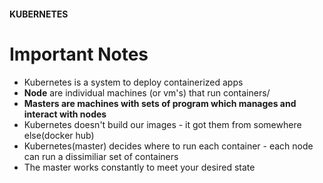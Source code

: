 <h4>KUBERNETES</h4>

# Important Notes

<ul>
    <li>Kubernetes is a system to deploy containerized apps</li>
    <li><b>Node</b> are individual machines (or vm's) that run containers/</li>
    <li><b>Masters are machines with sets of program which manages and interact with nodes</b></li>
    <li>Kubernetes doesn't build our images - it got them from somewhere else(docker hub)</li>
    <li>Kubernetes(master) decides where to run each container - each node can run a dissimiliar set of containers</li>
    <li>The master works constantly to meet your desired state</li>

</ul>